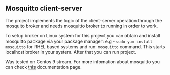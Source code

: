 ## Mosquitto client-server

The project implements the logic of the client-server operation through the mosquito broker and needs mosquitto broker to running in order to work.

To setup broker on Linux system for this project you can obtain and install mosquitto package via your package manager:
 e.g -  `sudo yum install mosquitto` for RHEL based systems
 and run:
`mosquitto` command.
This starts localhost broker in your system. After that you can run project.

Was tested on Centos 9 stream.
For more infomation about mosquitto you can check [this](https://mosquitto.org/documentation/) documentation page.
